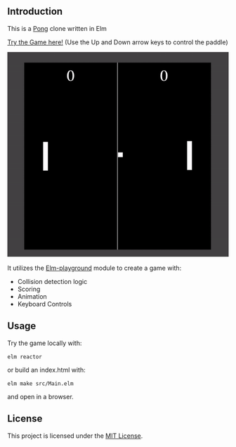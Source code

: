 ## Introduction

This is a [Pong](https://en.wikipedia.org/wiki/Pong) clone written in Elm

[Try the Game here!](https://animind.space/) (Use the Up and Down arrow keys to control the paddle)

![Pong_Clone](./elm-pong-clone-demo.gif)

It utilizes the [Elm-playground](https://package.elm-lang.org/packages/evancz/elm-playground/latest/) module to create a game with:
* Collision detection logic
* Scoring
* Animation
* Keyboard Controls
 
## Usage

Try the game locally with:
```
elm reactor
```

or build an index.html with:
```
elm make src/Main.elm
```
and open in a browser.

## License

This project is licensed under the [MIT License](./LICENSE).
